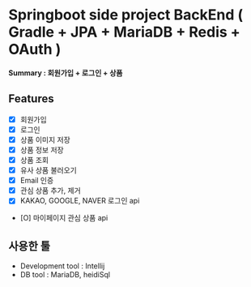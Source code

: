 # Springboot side project BackEnd ( Gradle + JPA + MariaDB + Redis + OAuth )

**Summary : 회원가입 + 로그인 + 상품**

## Features

- [x] 회원가입
- [x] 로그인
- [x] 상품 이미지 저장
- [x] 상품 정보 저장
- [x] 상품 조회
- [x] 유사 상품 불러오기
- [x] Email 인증
- [x] 관심 상품 추가, 제거
- [x] KAKAO, GOOGLE, NAVER 로그인 api
- [O] 마이페이지 관심 상품 api

## 사용한 툴 

- Development tool : Intellij
- DB tool : MariaDB, heidiSql
